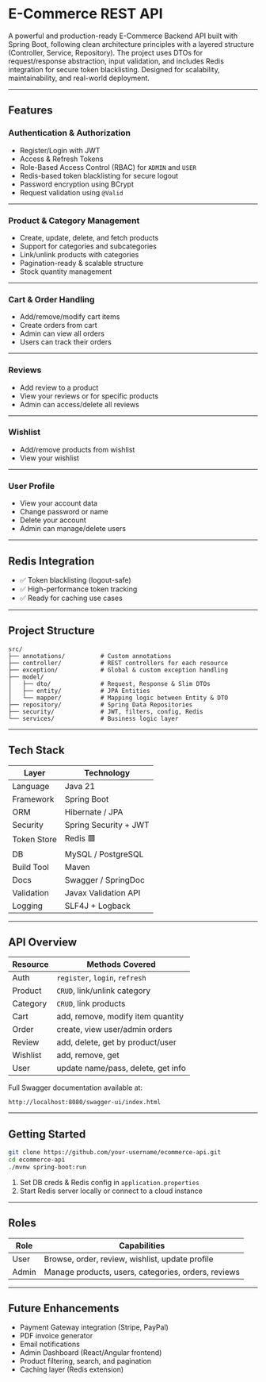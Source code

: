 
# E-Commerce REST API

A powerful and production-ready E-Commerce Backend API built with Spring Boot, following clean architecture principles with a layered structure (Controller, Service, Repository). The project uses DTOs for request/response abstraction, input validation, and includes Redis integration for secure token blacklisting. Designed for scalability, maintainability, and real-world deployment.

---

## Features

### Authentication & Authorization
- Register/Login with JWT
- Access & Refresh Tokens
- Role-Based Access Control (RBAC) for `ADMIN` and `USER`
- Redis-based token blacklisting for secure logout
- Password encryption using BCrypt
- Request validation using `@Valid`

---

### Product & Category Management
- Create, update, delete, and fetch products  
- Support for categories and subcategories  
- Link/unlink products with categories  
- Pagination-ready & scalable structure  
- Stock quantity management

---

### Cart & Order Handling
- Add/remove/modify cart items
- Create orders from cart
- Admin can view all orders
- Users can track their orders

---

### Reviews
- Add review to a product
- View your reviews or for specific products
- Admin can access/delete all reviews

---

### Wishlist
- Add/remove products from wishlist
- View your wishlist

---

### User Profile
- View your account data
- Change password or name
- Delete your account
- Admin can manage/delete users

---

## Redis Integration

- ✅ Token blacklisting (logout-safe)
- ✅ High-performance token tracking
- ✅ Ready for caching use cases

---

## Project Structure

```
src/
├── annotations/          # Custom annotations
├── controller/           # REST controllers for each resource
├── exception/            # Global & custom exception handling
├── model/
│   ├── dto/              # Request, Response & Slim DTOs
│   ├── entity/           # JPA Entities
│   └── mapper/           # Mapping logic between Entity & DTO
├── repository/           # Spring Data Repositories
├── security/             # JWT, filters, config, Redis
└── services/             # Business logic layer
```

---

## Tech Stack

| Layer        | Technology                |
|--------------|---------------------------|
| Language     | Java 21                   |
| Framework    | Spring Boot               |
| ORM          | Hibernate / JPA           |
| Security     | Spring Security + JWT     |
| Token Store  | Redis 🟥                  |
| DB           | MySQL / PostgreSQL        |
| Build Tool   | Maven                     |
| Docs         | Swagger / SpringDoc       |
| Validation   | Javax Validation API      |
| Logging      | SLF4J + Logback           |

---

## API Overview

| Resource   | Methods Covered                           |
|------------|--------------------------------------------|
| Auth       | `register`, `login`, `refresh`             |
| Product    | `CRUD`, link/unlink category               |
| Category   | `CRUD`, link products                      |
| Cart       | add, remove, modify item quantity          |
| Order      | create, view user/admin orders             |
| Review     | add, delete, get by product/user           |
| Wishlist   | add, remove, get                           |
| User       | update name/pass, delete, get info         |

Full Swagger documentation available at:

```
http://localhost:8080/swagger-ui/index.html
```

---

## Getting Started

```bash
git clone https://github.com/your-username/ecommerce-api.git
cd ecommerce-api
./mvnw spring-boot:run
```

1. Set DB creds & Redis config in `application.properties`
2. Start Redis server locally or connect to a cloud instance

---

## Roles

| Role    | Capabilities                                                                 |
|---------|------------------------------------------------------------------------------|
| User    | Browse, order, review, wishlist, update profile                              |
| Admin   | Manage products, users, categories, orders, reviews                          |

---

## Future Enhancements

- Payment Gateway integration (Stripe, PayPal)
- PDF invoice generator
- Email notifications
- Admin Dashboard (React/Angular frontend)
- Product filtering, search, and pagination
- Caching layer (Redis extension)

